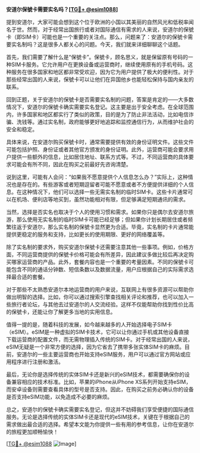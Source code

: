 **安道尔保號卡需要实名吗？[[TG💪+ @esim1088](https://t.me/s/esim1088)]**

提到安道尔，大家可能会想到这个位于欧洲的小国以其美丽的自然风光和低税率闻名于世。然而，对于经常出国旅行或者对国际通信有需求的人来说，安道尔的保號卡（即SIM卡）可能也是一个重要的关注点。那么，问题来了：安道尔的保號卡需要实名制吗？这是很多人都关心的问题。今天，我们就来详细聊聊这个话题。

首先，我们需要了解什么是“保號卡”。保號卡，顾名思义，就是保留原有号码的一种SIM卡服务。它允许用户在更换设备或运营商时，继续使用原有的手机号码。这种服务在很多国家和地区都非常受欢迎，因为它为用户提供了极大的便利性。对于那些经常出国的人来说，保號卡可以让他们在异国他乡也能轻松保持与国内亲友的联系。

回到正题，关于安道尔的保號卡是否需要实名制的问题，答案是肯定的——大多数情况下，安道尔的保號卡确实需要实名登记。这主要是出于安全考虑。在全球范围内，许多国家和地区都实行了类似的政策，目的是为了防止非法活动，比如电信诈骗、洗钱等。通过实名制，政府能够更好地追踪和监控通信行为，从而维护社会的安全和稳定。

具体来说，在安道尔购买保號卡时，通常需要提供有效的身份证明文件。这些文件可能包括护照、身份证或者其他官方颁发的身份证明。此外，运营商可能会要求用户提供一些额外的信息，比如居住地址、联系方式等。不过，不同运营商的具体要求可能会有所不同，因此在购买之前最好先咨询清楚。

说到这里，可能有人会问：“如果我不愿意提供个人信息怎么办？”实际上，这种情况也是存在的。有些游客或者短期逗留者可能不愿意或者不方便提供详细的个人信息。在这种情况下，他们可以选择一些无需实名制的临时SIM卡。这些卡片通常可以在机场、便利店等地买到，虽然功能相对有限，但足够满足短期通讯的需求。

当然，选择是否实名也取决于个人的使用习惯和需求。如果你只是偶尔去安道尔旅游，那么使用无实名制的临时SIM卡可能已经足够；但如果你计划长期居住或者频繁往返于安道尔，那么实名制的保號卡显然更为合适。毕竟，实名制的卡片通常能提供更稳定的服务和支持，比如更长的使用期限、更好的网络覆盖等。

除了实名制的要求外，购买安道尔保號卡还需要注意其他一些事项。例如，价格方面，不同运营商提供的保號卡价格可能会有所差异，因此建议多做比较后再决定购买哪家运营商的产品。此外，套餐内容也是一个重要的考量因素。不同的保號卡可能包含不同的通话分钟数、短信条数以及数据流量，用户应根据自己的实际需求选择最合适的套餐。

对于那些不太熟悉安道尔本地运营商的用户来说，互联网上有很多资源可以帮助你做出明智的选择。比如，你可以通过搜索引擎查找相关评论和推荐，也可以加入一些旅行者论坛，与其他去过安道尔的人交流经验。这样不仅能帮助你找到性价比高的保號卡，还能让你了解更多当地的实用信息。

值得一提的是，随着科技的发展，如今越来越多的人开始选择电子SIM卡（eSIM）。eSIM是一种虚拟的SIM卡技术，它可以让你通过手机或其他设备直接下载运营商的配置文件，而无需物理插入传统的SIM卡。对于经常出国的人来说，eSIM无疑是一个非常方便的选择，因为它省去了携带多张实体SIM卡的麻烦。目前，安道尔的一些主要运营商也开始支持eSIM服务，用户可以通过官方网站或应用程序进行注册和激活。

最后，无论你是选择传统的实体SIM卡还是新兴的eSIM技术，都需要确保你的设备兼容相应的技术标准。比如，苹果的iPhone从iPhone XS系列开始支持eSIM，而安卓设备则需要查看具体的型号是否支持。因此，在购买之前务必确认你的设备是否支持eSIM功能，以免造成不必要的麻烦。

总之，安道尔的保號卡确实需要实名登记，但这并不妨碍我们享受便捷的国际通信服务。无论是选择传统的实体SIM卡还是现代的eSIM技术，关键在于根据自己的需求做出最合适的选择。希望本文能为你提供一些有用的参考信息，让你在安道尔的旅程更加顺畅愉快！

[[TG💪+ @esim1088](https://t.me/s/esim1088) ![Image](https://i.postimg.cc/4NQfJmqS/Snipaste-2025-05-13-00-14-12.png)]